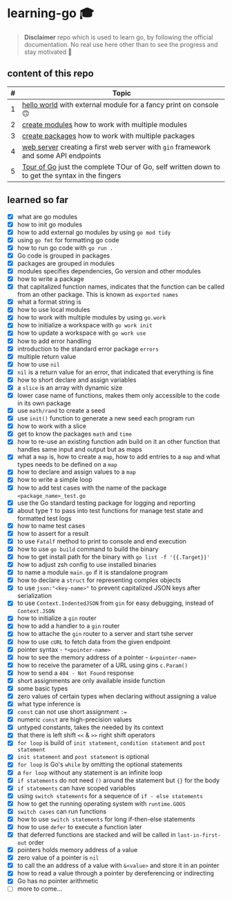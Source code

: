 # learning-go 🎓
> **Disclaimer** repo which is used to learn go, by following the official documentation. No real use here other than to see the progress and stay motivated 🥳

## content of this repo

| #   | Topic                                                                                                        |
| --- | ------------------------------------------------------------------------------------------------------------ |
| 1   | [hello world](hello) with external module for a fancy print on console 🙃                                     |
| 2   | [create modules](create_modules) how to work with multiple modules                                           |
| 3   | [create packages](create_packages) how to work with multiple packages                                        |
| 4   | [web server](web_server) creating a first web server with `gin` framework and some API endpoints             |
| 5   | [Tour of Go](tour_of_go) just the complete TOur of Go, self written down to to get the syntax in the fingers |

## learned so far

* [x] what are go modules
* [x] how to init go modules
* [x] how to add external go modules by using `go mod tidy`
* [x] using `go fmt` for formatting go code
* [x] how to run go code with `go run .`
* [x] Go code is grouped in packages
* [x] packages are grouped in modules
* [x] modules specifies dependencies, Go version and other modules
* [x] how to write a package
* [x] that capitalized function names, indicates that the function can be called from an other package. This is known as `exported names`
* [x] what a format string is
* [x] how to use local modules
* [x] how to work with multiple modules by using `go.work`
* [x] how to initialize a workspace with `go work init`
* [x] how to update a workspace with `go work use`
* [x] how to add error handling
* [x] introduction to the standard error package `errors`
* [x] multiple return value
* [x] how to use `nil`
* [x] `nil` is a return value for an error, that indicated that everything is fine
* [x] how to short declare and assign variables
* [x] a `slice` is an array with dynamic size
* [x] lower case name of functions, makes them only accessible to the code in its own package
* [x] use `math/rand` to create a seed
* [x] use `init()` function to generate a new seed each program run
* [x] how to work with a slice
* [x] get to know the packages `math` and `time`
* [x] how to re-use an existing function adn build on it an other function that handles same input and output but as maps
* [x] what a `map` is, how to create a `map`, how to add entries to a `map` and what types needs to be defined on a `map`
* [x] how to declare and assign values to a `map`
* [x] how to write a simple loop
* [x] how to add test cases with the name of the package `<package_name>_test.go`
* [x] use the Go standard testing package for logging and reporting
* [x] about type `T` to pass into test functions for manage test state and formatted test logs
* [x] how to name test cases
* [x] how to assert for a result
* [x] to use `Fatalf` method to print to console and end execution
* [x] how to use `go build` command to build the binary
* [x] how to get install path for the binary with `go list -f '{{.Target}}'`
* [x] how to adjust zsh config to use installed binaries
* [x] to name a module `main.go` if it is standalone program
* [x] how to declare a `struct` for representing complex objects
* [x] to use `json:"<key-name>"` to prevent capitalized JSON keys after serialization
* [x] to use `Context.IndentedJSON` from `gin` for easy debugging, instead of `Context.JSON`
* [x] how to initialize a `gin` router
* [x] how to add a handler to a `gin` router
* [x] how to attache the `gin` router to a server and start tshe server
* [x] how to use `cURL` to fetch data from the given endpoint
* [x] pointer syntax - `*<pointer-name>`
* [x] how to see the memory address of a pointer - `&<pointer-name>`
* [x] how to receive the parameter of a URL using gins `c.Param()`
* [x] how to send a `404 - Not Found` response
* [x] short assignments are only available inside function
* [x] some basic types
* [x] zero values of certain types when declaring without assigning a value
* [x] what type inference is
* [x] `const` can not use short assignment `:=`
* [x] numeric `const` are high-precision values
* [x] untyped constants, takes the needed by its context
* [x] that there is left shift `<<` & `>>` right shift operators
* [x] `for loop` is build of `init statement`, `condition statement` and `post statement`
* [x] `init statement` and `post statement` is optional
* [x] `for loop` is Go's `while` by omitting the optional statements
* [x] a `for loop` without any statement is an infinite loop
* [x] `if statements` do not need `()` around the statement but `{}` for the body
* [x] `if statements` can have scoped variables
* [x] using `switch statements` for a sequence of `if - else statements`
* [x] how to get the running operating system with `runtime.GOOS`
* [x] `switch cases` can run functions
* [x] how to use `switch statements` for long if-then-else statements
* [x] how to use `defer` to execute a function later
* [x] that deferred functions are stacked and will be called in `last-in-first-out` order
* [x] pointers holds memory address of a value
* [x] zero value of a pointer is `nil`
* [x] to call the an address of a value with `&<value>` and store it in an pointer
* [x] how to read a value through a pointer by dereferencing or indirecting
* [x] Go has no pointer arithmetic
* [ ] more to come...
